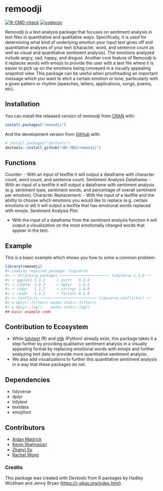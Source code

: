 
<!-- README.md is generated from README.Rmd. Please edit that file -->

# remoodji

<!-- badges: start -->

[![R-CMD-check](https://github.com/UBC-MDS/remoodji/workflows/R-CMD-check/badge.svg)](https://github.com/UBC-MDS/remoodji/actions)
[![codecov](https://codecov.io/gh/UBC-MDS/remoodji/branch/master/graph/badge.svg?token=7XPNSHR40J)](https://codecov.io/gh/UBC-MDS/remoodji)
<!-- badges: end -->

Remoodji is a text analysis package that focuses on sentiment analysis
in text files in quantitative and qualitative ways. Specifically, it is
used for determining what kind of underlying emotion your input text
gives off and quantitative analyses of your text (character, word, and
sentence count as well as visual and quantitative sentiment analysis).
The emotions analyzed include angry, sad, happy, and disgust. Another
core feature of Remoodji is it replaces words with emojis to provide the
user with a text file where it is easier to pick up on the emotions
being conveyed in a visually appealing snapshot view. This package can
be useful when proofreading an important message which you want to
elicit a certain emotion or tone, particularly with a given pattern or
rhythm (speeches, letters, applications, songs, poems, etc).

## Installation

You can install the released version of remoodji from
[CRAN](https://CRAN.R-project.org) with:

``` r
install.packages("remoodji")
```

And the development version from [GitHub](https://github.com/) with:

``` r
# install.packages("devtools")
devtools::install_github("UBC-MDS/remoodji")
```

## Functions

Counter: - With an input of textfile it will output a dataframe with
character count, word count, and sentence count. Sentiment Analysis
Dataframe: - With an input of a textfile it will output a dataframe with
sentiment analysis (e.g. sentiment type, sentiment words, and percentage
of overall sentiment per emotion). Character Replacement: - With the
input of a textfile and the ability to choose which emotions you would
like to replace (e.g. certain emotions or all) it will output a textfile
that has emotional words replaced with emojis. Sentiment Analysis Plot:
- With the input of a dataframe from the sentiment analysis function it
will output a visualization on the most emotionally charged words that
appear in the text.

## Example

This is a basic example which shows you how to solve a common problem:

``` r
library(remoodji)
#> Loading required package: tidyverse
#> ── Attaching packages ─────────────────────── tidyverse 1.3.0 ──
#> ✓ ggplot2 3.3.2     ✓ purrr   0.3.4
#> ✓ tibble  3.0.3     ✓ dplyr   1.0.2
#> ✓ tidyr   1.1.2     ✓ stringr 1.4.0
#> ✓ readr   1.3.1     ✓ forcats 0.5.0
#> ── Conflicts ────────────────────────── tidyverse_conflicts() ──
#> x dplyr::filter() masks stats::filter()
#> x dplyr::lag()    masks stats::lag()
## basic example code
```

## Contribution to Ecosystem

  - While [tidytext](https://github.com/juliasilge/tidytext) (R) and
    [nltk](https://github.com/nltk/nltk) (Python) already exist, this
    package takes it a step further by providing qualitative sentiment
    analysis in a visually appealing format by replacing emotional words
    with emojis and further analyzing text data to provide more
    quantitative sentiment analysis.
  - We also add visualizations to further this quantitative sentiment
    analysis in a way that these packages do not.

## Dependencies

  - tidyverse
  - dplyr
  - tidytext
  - textdata
  - emojifont

## Contributors

  - [Aidan Mattrick](https://github.com/aidanmattrick)
  - [Kevin Shahnazari](https://github.com/kshahnazari1998)
  - [Zhanyi Su](https://github.com/YikiSu)
  - [Rachel Wong](https://github.com/rachelywong)

### Credits

This package was created with Devtools from R packages by Hadley Wickham
and Jenny Bryan (<https://r-pkgs.org/index.html>).
